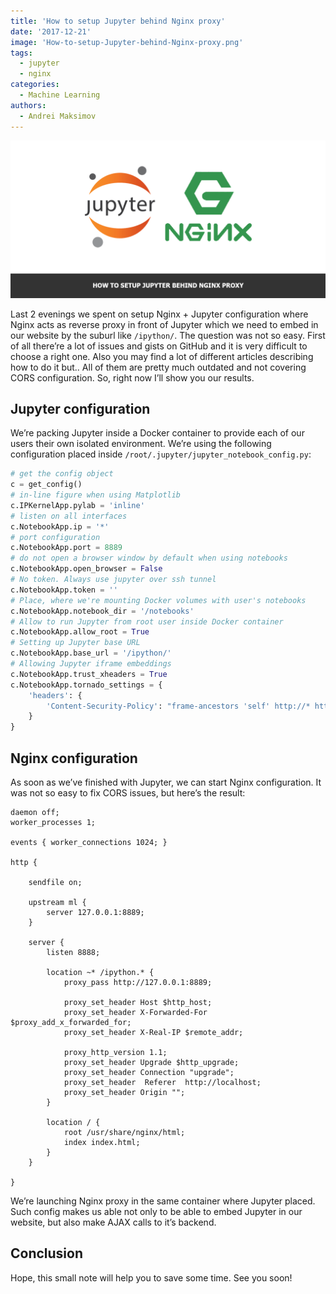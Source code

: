 ```yaml
---
title: 'How to setup Jupyter behind Nginx proxy'
date: '2017-12-21'
image: 'How-to-setup-Jupyter-behind-Nginx-proxy.png'
tags:
  - jupyter
  - nginx
categories:
  - Machine Learning
authors:
  - Andrei Maksimov
---
```


![How to setup Jupyter behind Nginx proxy](How-to-setup-Jupyter-behind-Nginx-proxy.png)

Last 2 evenings we spent on setup Nginx + Jupyter configuration where Nginx acts as reverse proxy in front of Jupyter which we need to embed in our website by the suburl like `/ipython/`. The question was not so easy. First of all there’re a lot of issues and gists on GitHub and it is very difficult to choose a right one. Also you may find a lot of different articles describing how to do it but.. All of them are pretty much outdated and not covering CORS configuration. So, right now I’ll show you our results.

## Jupyter configuration

We’re packing Jupyter inside a Docker container to provide each of our users their own isolated environment. We’re using the following configuration placed inside `/root/.jupyter/jupyter_notebook_config.py`:

```python
# get the config object
c = get_config()
# in-line figure when using Matplotlib
c.IPKernelApp.pylab = 'inline'
# listen on all interfaces
c.NotebookApp.ip = '*'
# port configuration
c.NotebookApp.port = 8889
# do not open a browser window by default when using notebooks
c.NotebookApp.open_browser = False
# No token. Always use jupyter over ssh tunnel
c.NotebookApp.token = ''
# Place, where we're mounting Docker volumes with user's notebooks
c.NotebookApp.notebook_dir = '/notebooks'
# Allow to run Jupyter from root user inside Docker container
c.NotebookApp.allow_root = True
# Setting up Jupyter base URL
c.NotebookApp.base_url = '/ipython/'
# Allowing Jupyter iframe embeddings
c.NotebookApp.trust_xheaders = True
c.NotebookApp.tornado_settings = {
    'headers': {
        'Content-Security-Policy': "frame-ancestors 'self' http://* https://*",
    }
}
```

## Nginx configuration

As soon as we’ve finished with Jupyter, we can start Nginx configuration. It was not so easy to fix CORS issues, but here’s the result:

```nginx
daemon off;
worker_processes 1;

events { worker_connections 1024; }

http {

    sendfile on;

    upstream ml {
        server 127.0.0.1:8889;
    }

    server {
        listen 8888;

        location ~* /ipython.* {
            proxy_pass http://127.0.0.1:8889;

            proxy_set_header Host $http_host;
            proxy_set_header X-Forwarded-For $proxy_add_x_forwarded_for;
            proxy_set_header X-Real-IP $remote_addr;

            proxy_http_version 1.1;
            proxy_set_header Upgrade $http_upgrade;
            proxy_set_header Connection "upgrade";
            proxy_set_header  Referer  http://localhost;
            proxy_set_header Origin "";
        }

        location / {
            root /usr/share/nginx/html;
            index index.html;
        }
    }

}
```

We’re launching Nginx proxy in the same container where Jupyter placed. Such config makes us able not only to be able to embed Jupyter in our website, but also make AJAX calls to it’s backend.

## Conclusion

Hope, this small note will help you to save some time. See you soon!

